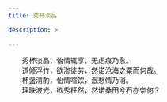 ```yaml
---
title: 秀杯淡品

description: >
   
---
```

&#160; &#160; &#160; &#160;秀杯淡品，怡情辄享，无虑痕乃愈。  
&#160; &#160; &#160; &#160;道倾浮竹，欲渗徒劳，然诺沧海之粟而何哉。  
&#160; &#160; &#160; &#160;杯盏清酌，怡情喧饮，泯愁情乃消。  
&#160; &#160; &#160; &#160;理映波光，欲秀枉然，然诺桑田兮石亦奈何？  
